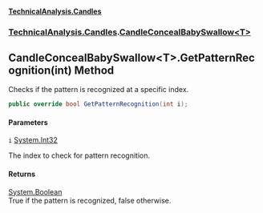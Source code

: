 #### [TechnicalAnalysis\.Candles](Atypical.TechnicalAnalysis.Candles.md 'Atypical\.TechnicalAnalysis\.Candles')
### [TechnicalAnalysis\.Candles](Atypical.TechnicalAnalysis.Candles.md#TechnicalAnalysis.Candles 'TechnicalAnalysis\.Candles').[CandleConcealBabySwallow&lt;T&gt;](CandleConcealBabySwallow_T_.md 'TechnicalAnalysis\.Candles\.CandleConcealBabySwallow\<T\>')

## CandleConcealBabySwallow\<T\>\.GetPatternRecognition\(int\) Method

Checks if the pattern is recognized at a specific index\.

```csharp
public override bool GetPatternRecognition(int i);
```
#### Parameters

<a name='TechnicalAnalysis.Candles.CandleConcealBabySwallow_T_.GetPatternRecognition(int).i'></a>

`i` [System\.Int32](https://docs.microsoft.com/en-us/dotnet/api/System.Int32 'System\.Int32')

The index to check for pattern recognition\.

#### Returns
[System\.Boolean](https://docs.microsoft.com/en-us/dotnet/api/System.Boolean 'System\.Boolean')  
True if the pattern is recognized, false otherwise\.